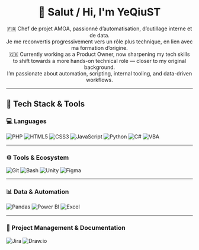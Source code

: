 <h1 align="center">👋 Salut / Hi, I'm YeQiuST</h1>

<p align="center">
  🇫🇷 Chef de projet AMOA, passionné d’automatisation, d’outillage interne et de data.<br>
  Je me reconvertis progressivement vers un rôle plus technique, en lien avec ma formation d’origine.<br>
  🇬🇧 Currently working as a Product Owner, now sharpening my tech skills to shift towards a more hands-on technical role — closer to my original background.<br>
  I’m passionate about automation, scripting, internal tooling, and data-driven workflows.
</p>

---

## 🧠 Tech Stack & Tools

### 💻 Languages

![PHP](https://img.shields.io/badge/PHP-777BB4?style=for-the-badge&logo=php&logoColor=white)
![HTML5](https://img.shields.io/badge/HTML5-E34F26?style=for-the-badge&logo=html5&logoColor=white)
![CSS3](https://img.shields.io/badge/CSS3-1572B6?style=for-the-badge&logo=css3&logoColor=white)
![JavaScript](https://img.shields.io/badge/JavaScript-F7DF1E?style=for-the-badge&logo=javascript&logoColor=black)
![Python](https://img.shields.io/badge/Python-3776AB?style=for-the-badge&logo=python&logoColor=white)
![C#](https://img.shields.io/badge/C%23-239120?style=for-the-badge&logo=csharp&logoColor=white)
![VBA](https://img.shields.io/badge/VBA-217346?style=for-the-badge&logo=microsoft-excel&logoColor=white)

---

### ⚙️ Tools & Ecosystem

![Git](https://img.shields.io/badge/Git-F05032?style=for-the-badge&logo=git&logoColor=white)
![Bash](https://img.shields.io/badge/Bash-4EAA25?style=for-the-badge&logo=gnu-bash&logoColor=white)
![Unity](https://img.shields.io/badge/Unity-000000?style=for-the-badge&logo=unity&logoColor=white)
![Figma](https://img.shields.io/badge/Figma-F24E1E?style=for-the-badge&logo=figma&logoColor=white)

---

### 📊 Data & Automation

![Pandas](https://img.shields.io/badge/Pandas-150458?style=for-the-badge&logo=pandas&logoColor=white)
![Power BI](https://img.shields.io/badge/PowerBI-F2C811?style=for-the-badge&logo=powerbi&logoColor=black)
![Excel](https://img.shields.io/badge/Excel-217346?style=for-the-badge&logo=microsoft-excel&logoColor=white)

---

### 🧩 Project Management & Documentation

![Jira](https://img.shields.io/badge/Jira-0052CC?style=for-the-badge&logo=jira&logoColor=white)
![Draw.io](https://img.shields.io/badge/diagrams.net-F98012?style=for-the-badge&logo=diagramsdotnet&logoColor=white)


